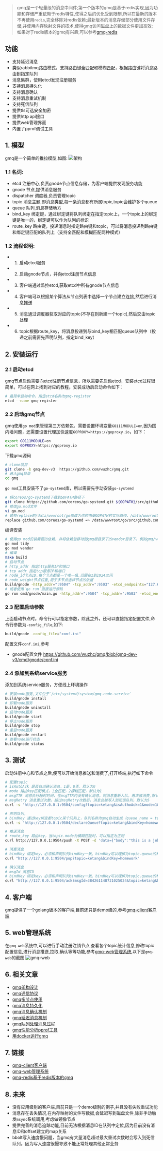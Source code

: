 > gmq是一个轻量级的消息中间件;第一个版本的gmq是基于redis实现,因为功能和存储严重依赖于redis特性,使得之后的优化受到限制,所以在最新的版本不再使用`redis`,完全移除对redis依赖;最新版本的消息存储部分使用文件存储,并使用内存映射文件的技术,使得gmq访问磁盘上的数据文件更加高效;
> 如果对于redis版本的gmq有兴趣,可以参考[gmq-redis](https://github.com/wuzhc/gmq-redis)

## 功能
- 支持延迟消息
- 类似rabbitmq路由模式，支持路由键全匹配和模糊匹配，根据路由键将消息路由到指定队列
- 消息集群，使用etcd发现注册服务
- 支持消息持久化
- 支持消息确认
- 支持消息重试机制
- 支持死信队列
- 提供tls可选安全加密
- 提供http api接口
- 提供web管理界面
- 内置了pprof调试工具

## 1. 模型
gmq是一个简单的推拉模型,如图:
![架构](https://gitee.com/wuzhc123/zcnote/raw/master/images/gmq/gmq%E6%9E%B6%E6%9E%84%E8%AE%BE%E8%AE%A1.png)

### 1.1 名词:  
- etcd 注册中心,负责gnode节点信息存储，为客户端提供发现服务功能
- gnode 节点,提供消息服务
- dispatcher 调度器,负责管理topic
- topic 消息主题,即消息类型,每一条消息都有所属topic,topic会维护多个queue
- queue 队列,消息存储地方
- bind_key 绑定键，通过绑定键将队列绑定在指定topic上，一个topic上的绑定键是唯一的，绑定键可以作为队列的标识
- route_key 路由键，投递消息时指定路由键和topic，可以将消息投递到路由键和绑定键匹配的队列上（支持全匹配和模糊匹配两种模式）

### 1.2 流程说明:  
- 1. 启动etcd服务
- 2. 启动gnode节点，并向etcd注册节点信息
- 3. 客户端通过监控etcd,获取etcd中所有gnode节点信息
- 4. 客户端可以根据某个算法从节点列表中选择一个节点建立连接,然后进行消息推送
- 5. 消息通过调度器获取对应的topic(不存在则新建一个topic),然后交由topic处理
- 6. topic根据route_key，将消息投递到与bind_key相匹配queue队列中（投递之前需要先声明队列，指定bind_key）

## 2. 安装运行
### 2.1 启动etcd
gmq节点启动需要向etcd注册节点信息，所以需要先启动etcd，安装etcd过程很简单，可以在网上找到对应的教程，安装成功后启动命令如下：
```bash
# 最简单启动命令，指定etcd名称为gmq-register
etcd --name gmq-register
```

### 2.2 启动gmq节点
gmq使用`go mod`来管理第三方依赖包，需要设置环境变量`GO111MODULE=on`,因为国内墙问题，还需要设置代理加快速度`GOPROXY=https://goproxy.io`，如下：
```bash
export GO111MODULE=on 
export GOPROXY=https://goproxy.io
```

下载gmq源码
```bash
# clone项目
git clone -b gmq-dev-v3  https://github.com/wuzhc/gmq.git 
# 进入gmq目录
cd gmq
```

`go mod`工具安装不了`go-systemd`库，所以需要先手动安装`go-systemd`
```bash
# 将coreos/go-systemd下载到GOPATH路径下
git clone https://github.com/coreos/go-systemd.git ${GOPATH}/src/github.com/coreos/go-systemd
# 修改go.mod文件
vi go.mod
# 替换replace的/data/wwwroot/go修改为你的电脑GOPATH的实际路径，/data/wwwroot/go是我电脑的GOPATH路径
replace github.com/coreos/go-systemd => /data/wwwroot/go/src/github.com/coreos/go-systemd
```

编译安装
```bash
# 使用go mod安装需要的依赖，并将依赖包移动到gmq根目录下的vendor目录下，例如gmq/vendor
go mod tidy
go mod vendor
# 编译
make build
# 启动节点
# http_addr 指定http服务IP和端口
# tcp_addr 指定tcp服务IP和端口
# node_id节点ID,每个节点都是一个唯一值,范围在1到1024之间
# node_weight节点权重,用于多节点选择节点的依据
build/gnode -http_addr=":9504" -tcp_addr=":9503" -etcd_endpoints="127.0.0.1:2379,127.0.0.1:2479" -node_id=1 -node_weight=1 
# 或者使用`go run`直接运行源码
go run cmd/gnode/main.go -http_addr=":9504" -tcp_addr=":9503" -etcd_endpoints="127.0.0.1:2379,127.0.0.1:2479" -node_id=1 -node_weight=1 
```

### 2.3 配置启动参数
上面启动节点时，命令行可以指定参数，除此之外，还可以直接指定配置文件,命令行参数为`-config_file`,如下:
```bash
build/gnode -config_file="conf.ini"
```
配置文件`conf.ini`,参考
- gnode配置文件 https://github.com/wuzhc/gmq/blob/gmq-dev-v3/cmd/gnode/conf.ini

### 2.4 添加到系统service服务
添加到系统service服务，方便线上环境操作
```bash
# 安装node服务,文件位于`/etc/systemd/system/gmq-node.service`
build/gnode install
# 卸载node服务
build/gnode uninstall
# 启动node服务
build/gnode start
# 停止node服务
build/gnode stop
# 重启node服务
build/gnode restart
# 查看node运行状态
build/gnode status
```

## 3. 测试
启动注册中心和节点之后,便可以开始消息推送和消费了,打开终端,执行如下命令
```bash
# 配置topic
# isAutoAck 是否自动确认消息，1是，0否，默认为0
# mode 路由key匹配模式，1全匹配，2模糊匹配，默认为1
# msgTTR 消息执行超时时间，在msgTTR内没有确认消息，则消息重新入队，再次被消费,默认为30
# msgRetry 消息重试次数，超过msgRetry次数后，消息会被写入到死信队列，默认为5
curl -s "http://127.0.0.1:9504/config?topic=ketang&isAuthoAck=1&mode=1&msgTTR=30&msgRetry=5"

# 声明队列，
# bindKey 通过key绑定都topic某个队列上，队列名称为gmq自动生成（queue_name = topic + bind_key）
curl -s "http://127.0.0.1:9504/declareQueue?topic=ketang&bindKey=homework"

# 推送消息
# route_key 路由key，当topic.mode为模糊匹配时，可以指定为正则
curl http://127.0.0.1:9504/push -X POST -d 'data={"body":"this is a job","topic":"ketang","delay":0,"route_key":"homework"}'

# 消费消息
# bindKey 绑定key，必须和声明队列bindKey一致，bindKey可以理解为topic.queue的标识
curl "http://127.0.0.1:9504/pop?topic=ketang&bindKey=homework"

# 确认消息
# msgId 消息ID
# bindKey 绑定key，必须和声明队列bindKey一致，bindKey可以理解为topic.queue的标识
curl "http://127.0.0.1:9504/ack?msgId=384261148721025024&topic=ketang&bindKey=homework"
```

## 4. 客户端
gmq提供了一个golang版本的客户端,目前还只是demo级的,参考[gmq-client客户端](https://github.com/wuzhc/gmq-client-go)


## 5. web管理系统
在`gmq-web`系统中,可以进行手动注册注销节点,查看各个topic统计信息,修改topic配置信息,进行消息推送,拉取,确认等等功能,参考[gmq-web管理系统](https://github.com/wuzhc/gmq-web),以下是`gmq-web`的截图
![gmq-web](https://gitee.com/wuzhc123/zcnote/raw/master/images/gmq/gmq-web%E4%B8%BB%E9%A2%98%E5%88%97%E8%A1%A8.png)


## 6. 相关文章
- [gmq架构设计](https://github.com/wuzhc/zcnote/blob/master/golang/gmq/gmq%E5%BF%AB%E9%80%9F%E5%85%A5%E9%97%A8.md)
- [gmq通信协议](https://github.com/wuzhc/zcnote/blob/master/golang/gmq/gmq%E9%80%9A%E4%BF%A1%E5%8D%8F%E8%AE%AE.md)
- [gmq多节点使用](https://github.com/wuzhc/zcnote/blob/master/golang/gmq/gmq%E5%A4%9A%E8%8A%82%E7%82%B9%E4%BD%BF%E7%94%A8.md)
- [gmq消息持久化](https://github.com/wuzhc/zcnote/blob/master/golang/gmq/gmq%E6%8C%81%E4%B9%85%E5%8C%96%E5%AD%98%E5%82%A8.md) 
- [gmq消息确认机制](https://github.com/wuzhc/zcnote/blob/master/golang/gmq/gmq%E6%B6%88%E6%81%AF%E7%A1%AE%E8%AE%A4%E6%9C%BA%E5%88%B6.md)
- [gmq延迟消息机制](https://github.com/wuzhc/zcnote/blob/master/golang/gmq/gmq%E5%BB%B6%E8%BF%9F%E6%B6%88%E6%81%AF%E6%9C%BA%E5%88%B6.md)
- [gmq队列处理消息过程]()
- [gmq性能分析pprof工具](https://github.com/wuzhc/zcnote/blob/master/golang/gmq/gmq%E6%80%A7%E8%83%BD%E7%9B%91%E6%8E%A7.md)
- [用docker运行gmq](https://github.com/wuzhc/zcnote/blob/master/golang/gmq/gmq%E5%AE%B9%E5%99%A8docker.md)

## 7. 链接
- [gmq-client客户端](https://github.com/wuzhc/gmq-client-go)
- [gmq-web管理系统](https://github.com/wuzhc/gmq-web)
- [gmq-redis基于redis版本的gmq](https://github.com/wuzhc/gmq-redis)

## 8. 未来
- 没有应用级别的客户端,目前只是一个demo级别的例子,并且没有失败重试功能
- 消息存在丢失情况,在内存映射的文件写数据,会延迟写到磁盘文件,除非手动触发`msync`系统调用,考虑做镜像节点
- 提供完善的消息追踪功能,目前无法根据消息ID在队列中定位,因为目前没有消息ID和offset建立的map关系
- bbolt写入速度慢问题，当gmq有大量消息超过最大重试次数时会写入到死信队列，因为写入速度很慢导致不能正常处理其他正常业务

